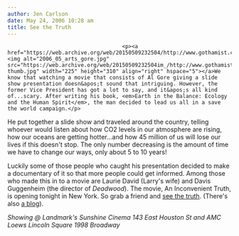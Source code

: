 ```yaml
---
author: Jen Carlson
date: May 24, 2006 10:28 am
title: See the Truth
---
```


	
										<p><a href="https://web.archive.org/web/20150509232504/http://www.gothamist.com/attachments/arts_jen/2006_05_arts_gore.jpg"><img alt="2006_05_arts_gore.jpg" src="https://web.archive.org/web/20150509232504im_/http://www.gothamist.com/attachments/arts_jen/2006_05_arts_gore-thumb.jpg" width="225" height="310" align="right" hspace="5"></a>We know that watching a movie that consists of Al Gore giving a slide show presentation doesn&apos;t sound that intriguing. However, the former Vice President has got a lot to say, and it&apos;s all kind of...scary. After writing his book, <em>Earth in the Balance: Ecology and the Human Spirit</em>, the man decided to lead us all in a save the world campaign.</p>

<p>He put together a slide show and traveled around the country, telling whoever would listen about how CO2 levels in our atmosphere are rising, how our oceans are getting hotter...and how 45 million of us will lose our lives if this doesn&apos;t stop. The only number decreasing is the amount of time we have to change our ways, only about 5 to 10 years! </p>

<p>Luckily some of those people who caught his presentation decided to make a documentary of it so that more people could get informed. Among those who made this in to a movie are Laurie David (Larry&apos;s wife) and Davis Guggenheim (the director of <em>Deadwood</em>). The movie, An Inconvenient Truth, is opening tonight in New York. So grab a friend and <a href="https://web.archive.org/web/20150509232504/http://www.climatecrisis.net/">see the truth</a>. (There&apos;s also <a href="https://web.archive.org/web/20150509232504/http://www.climatecrisis.net/blog/">a blog</a>).  </p>

<p><em>Showing @ Landmark&apos;s Sunshine Cinema 143 East Houston St and AMC Loews Lincoln Square 1998 Broadway</em></p>					
										
									
				